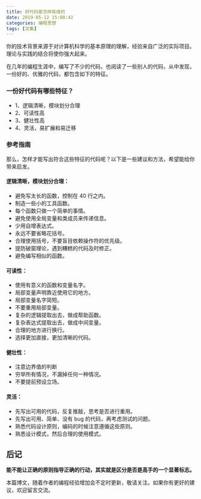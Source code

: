 ```yaml
---
title: 好代码是怎样练成的
date: 2019-05-12 15:08:42
categories: 编程思想
tags: [文集]
---
```


你的技术背景来源于对计算机科学的基本原理的理解，经验来自广泛的实际项目。理论与实践的结合将使你强大起来。

<!-- more -->


在几年的编程生涯中，编写了不少的代码，也阅读了一些别人的代码，从中发现，一份好的、优雅的代码，都包含如下的特征。


### 一份好代码有哪些特征？

- 1、逻辑清晰，模块划分合理
- 2、可读性高
- 3、健壮性高
- 4、灵活，易扩展和易迁移


### 参考指南

那么，怎样才能写出符合这些特征的代码呢？以下是一些建议和方法，希望能给你带来启发。

####  逻辑清晰，模块划分合理：

- 避免写太长的函数，控制在 40 行之内。
- 制造一些小的工具函数。
- 每个函数只做一个简单的事情。
- 避免使用全局变量和类成员来传递信息。
- 少用自增表达式。
- 永远不要省略花括号。
- 合理使用括号，不要盲目依赖操作符的优先级。
- 提防破窗理论，遇到糟糕的代码及时修正。
- 避免编写相似的函数。

#### 可读性：

- 使用有意义的函数和变量名字。
- 局部变量声明靠近使用它的地方。
- 局部变量名字简短。
- 不要重用局部变量。
- 复杂的逻辑提取出去，做成帮助函数。
- 复杂表达式提取出去，做成中间变量。
- 合理的地方进行换行。
- 选择更加直接，更加清晰的代码。

####  健壮性：

- 注意边界值的判断
- 穷举所有情况，不漏掉任何一种情况。
- 不要提前预设立场。

#### 灵活：

- 先写出可用的代码，反复推敲，思考是否进行重用。
- 先写出可用、简单、没有 bug 的代码，再考虑测试的问题。
- 熟悉代码设计原则，编码的时候注意遵循这些原则。
- 熟悉设计模式，然后合理的使用模式。

## 后记

**能不能让正确的原则指导正确的行动，其实就是区分是否是高手的一个显著标志。**

本篇博文，随着作者的编程经验增加会不定时更新，敬请关注。如果你有更好的建议，欢迎留言交流。